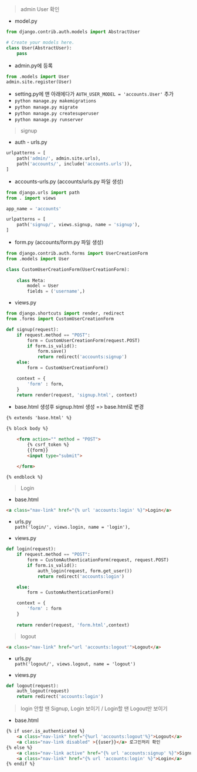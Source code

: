 > admin User 확인   
- model.py
```python
from django.contrib.auth.models import AbstractUser

# Create your models here.
class User(AbstractUser):
    pass
```

- admin.py에 등록
```python
from .models import User
admin.site.register(User)
```
- setting.py에 맨 아래에다가 `AUTH_USER_MODEL = 'accounts.User'` 추가
- `python manage.py makemigrations`
- `python manage.py migrate`
- `python manage.py createsuperuser`
- `python manage.py runserver`

> signup
- auth - urls.py
```python
urlpatterns = [
    path('admin/', admin.site.urls),
    path('accounts/', include('accounts.urls')),
]
```
- accounts-urls.py (accounts/urls.py 파일 생성)
```python
from django.urls import path
from . import views

app_name = 'accounts'

urlpatterns = [
    path('signup/', views.signup, name = 'signup'),
]
```
- form.py (accounts/form.py 파일 생성)
```python
from django.contrib.auth.forms import UserCreationForm
from .models import User

class CustomUserCreationForm(UserCreationForm):
    
    class Meta:
        model = User
        fields = ('username',)
```

- views.py
```python
from django.shortcuts import render, redirect
from .forms import CustomUserCreationForm

def signup(request):
    if request.method == "POST":
        form = CustomUserCreationForm(request.POST)
        if form.is_valid():
            form.save()
            return redirect('accounts:signup')
    else:
        form = CustomUserCreationForm()

    context = {
        'form' : form,
    }
    return render(request, 'signup.html', context)
```

- base.html 생성후 signup.html 생성 => base.html로 변경
```html
{% extends 'base.html' %}

{% block body %}

    <form action="" method = "POST">
        {% csrf_token %}
        {{form}}
        <input type="submit">

    </form>

{% endblock %}
```

> Login
- base.html
```html
<a class="nav-link" href="{% url 'accounts:login' %}">Login</a>
```

- urls.py   
`path('login/', views.login, name = 'login'),`

- views.py
```python
def login(request):
    if request.method == "POST":
        form = CustomAuthenticationForm(request, request.POST) 
        if form.is_valid():
            auth_login(request, form.get_user()) 
            return redirect('accounts:login')

    else:
        form = CustomAuthenticationForm()

    context = {
        'form' : form
    }
    
    return render(request, 'form.html',context)
```

> logout
```html
<a class="nav-link" href="url 'accounts:logout'">Logout</a>
```
- urls.py  
`path('logout/', views.logout, name = 'logout')`

- views.py
```python
def logout(request):
    auth_logout(request)
    return redirect('accounts:login')
```
> login 안할 땐 Signup, Login 보이기 / Login할 땐 Logout만 보이기
- base.html
```html
{% if user.is_authenticated %}
    <a class="nav-link" href="{%url 'accounts:logout'%}">Logout</a>
    <a class="nav-link disabled" >{{user}}</a> 로그인처리 확인
{% else %}
    <a class="nav-link active" href="{% url 'accounts:signup' %}">Signup</a>
    <a class="nav-link" href="{% url 'accounts:login' %}">Login</a>
{% endif %}
```